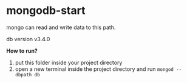 # mongodb-start
mongo can read and write data to this path. 

db version v3.4.0

**How to run?**

1. put this folder inside your project directory
2. open a new terminal inside the project directory and run `mongod --dbpath db`
